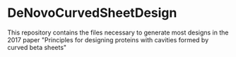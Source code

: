 # DeNovoCurvedSheetDesign
This repository contains the files necessary to generate most designs in the 2017 paper "Principles for designing proteins with cavities formed by curved beta sheets"
